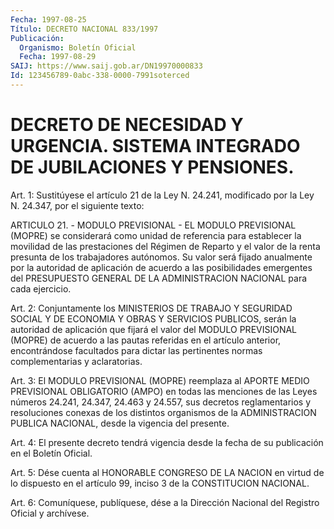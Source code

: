 ```yaml
---
Fecha: 1997-08-25
Título: DECRETO NACIONAL 833/1997
Publicación:
  Organismo: Boletín Oficial
  Fecha: 1997-08-29
SAIJ: https://www.saij.gob.ar/DN19970000833
Id: 123456789-0abc-338-0000-7991soterced
---
```

# DECRETO DE NECESIDAD Y URGENCIA. SISTEMA INTEGRADO DE JUBILACIONES Y PENSIONES.

<a id="1"></a>
Art. 1:  Sustitúyese  el  artículo  21 de la Ley  N. 24.241, modificado  por  la  Ley  N. 24.347,  por  el siguiente texto:

ARTICULO 21. - MODULO PREVISIONAL - EL MODULO  PREVISIONAL (MOPRE) se  considerará  como  unidad  de  referencia  para  establecer  la movilidad de las prestaciones del Régimen de Reparto y  el valor de la  renta  presunta  de  los trabajadores autónomos. Su valor  será fijado anualmente por la autoridad  de  aplicación de acuerdo a las posibilidades emergentes del PRESUPUESTO GENERAL DE LA ADMINISTRACION NACIONAL para cada ejercicio.

<a id="2"></a>
Art.  2: Conjuntamente los MINISTERIOS DE  TRABAJO  Y  SEGURIDAD SOCIAL  Y DE ECONOMIA  Y  OBRAS  Y  SERVICIOS  PUBLICOS,  serán  la autoridad  de aplicación que fijará el valor del MODULO PREVISIONAL (MOPRE) de acuerdo  a las pautas referidas en el artículo anterior, encontrándose  facultados    para  dictar  las  pertinentes  normas complementarias y aclaratorias.

<a id="3"></a>
Art. 3: El MODULO PREVISIONAL  (MOPRE)  reemplaza  al APORTE MEDIO PREVISIONAL OBLIGATORIO (AMPO) en todas las menciones  de las Leyes números 24.241, 24.347, 24.463 y 24.557, sus decretos reglamentarios  y  resoluciones conexas de los distintos organismos de  la ADMINISTRACION  PUBLICA  NACIONAL,  desde  la  vigencia  del presente.

<a id="4"></a>
Art.  4: El presente decreto tendrá vigencia desde la fecha de su publicación en el Boletín Oficial.

<a id="5"></a>
Art. 5: Dése  cuenta  al HONORABLE CONGRESO DE LA NACION en virtud de lo dispuesto en el artículo  99,  inciso  3  de  la CONSTITUCION NACIONAL.

<a id="6"></a>
Art. 6: Comuníquese, publíquese, dése a la  Dirección Nacional del Registro Oficial y archívese.